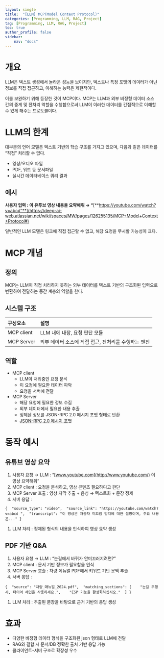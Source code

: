 ```yaml
---
layout: single
title:  "[LLM] MCP(Model Context Protocol)"
categories: [Programming, LLM, RAG, Project]
tag: [Programming, LLM, RAG, Project]
toc: true
author_profile: false
sidebar:
    nav: "docs"
---
```


# 개요

LLM은 텍스트 생성에서 놀라운 성능을 보이지만, 텍스트나 특정 포맷의 데이터가 아닌 정보를 직접 접근하고, 이해하는 능력은 제한적이다.

이를 보완하기 위해 등장한 것이 MCP이다. MCP는 LLM과 외부 비정형 데이터 소스 간의 중계 및 전처리 역할을 수행함으로써 LLM이 이러한 데이터를 간접적으로 이해할 수 있게 해주는 프로토콜이다.

# LLM의 한계

대부분의 언어 모델은 텍스트 기반의 학습 구조를 가지고 있으며, 다음과 같은 데이터를 “직접” 처리할 수 없다.

- 영상/오디오 파일
- PDF, 워드 등 문서파일
- 실시간 데이터베이스 쿼리 결과

## 예시

**사용자 입력 : 이 유투브 영상 내용을 요약해줘 → “**[**https://youtube.com/watch?v=abcd”**](https://deep-ai-web.atlassian.net/wiki/spaces/MW/pages/126255135/MCP+Model+Context+Protocol#)

일반적인 LLM 모델은 링크에 직접 접근할 수 없고, 해당 요청을 무시할 가능성이 크다.

# MCP 개념

## 정의

MCP는 LLM이 직접 처리하지 못하는 외부 데이터를 텍스트 기반의 구조화된 입력으로 변환하여 전달하는 중간 계층의 역할을 한다.

## 시스템 구조

| **구성요소** | **설명**                                             |
| :----------- | :--------------------------------------------------- |
| MCP client   | LLM 내에 내장, 요청 판단 모듈                        |
| MCP Server   | 외부 데이터 소스에 직접 접근, 전처리를 수행하는 엔진 |

## 역할

- MCP client
  - LLM이 처리중인 요청 분석
  - 이 요청에 필요한 데이터 파악
  - 요청을 서버에 전달
- MCP Server
  - 해당 요청에 필요한 정보 수집
  - 외부 데이터에서 필요한 내용 추출
  - 정제된 정보를 JSON-RPC 2.0 메시지 포맷 형태로 반환
  - [JSON-RPC 2.0 메시지 포맷](https://wikidocs.net/268813)

# 동작 예시

## 유튜브 영상 요약

1. 사용자 요청 → LLM : “[www.youtube.com](http://www.youtube.com/) 이 영상 요약해줘”
2. MCP client : 요청을 분석하고, 영상 콘텐츠 필요하다고 판단
3. MCP Server 호출 : 영상 자막 추출 + 음성 → 텍스트화 + 문장 정제
4. 서버 응답 : 

```
{  "source_type": "video",  "source_link": "https://youtube.com/watch?v=abcd ",  "transcript": "이 영상은 자동차 미끄럼 방지에 대한 설명이며, 주요 내용은..." }
```

1. LLM 처리 : 정제된 형식의 내용을 인식하여 영상 요약 생성

## PDF 기반 Q&A

1. 사용자 요청 → LLM : “눈길에서 바퀴가 안미끄러지려면?”
2. MCP client : 문서 기반 정보가 필요함을 인식
3. MCP Server 호출 : 차량 메뉴얼 PDF에서 키워드 기반 문맥 추출
4. 서버 응답 : 

```
{  "source": "차량_매뉴얼_2024.pdf",  "matching_sections": [    "눈길 주행 시, 타이어 체인을 사용하세요.",    "ESP 기능을 활성화하십시오."  ] }
```

1. LLM 처리 : 추출된 문장을 바탕으로 근거 기반의 응답 생성

# 효과

- 다양한 비정형 데이터 형식을 구조화된 json 형태로 LLM에 전달
- RAG와 결합 시 문서/DB 정확한 출처 기반 응답 가능
- 클라이언트-서버 구조로 확장성 우수

 